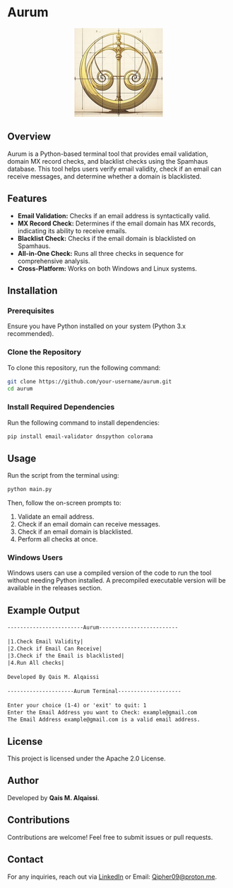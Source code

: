 # Aurum

<div align="center">
<img src="Banner.jpeg" alt="Banner">
</div>

## Overview
Aurum is a Python-based terminal tool that provides email validation, domain MX record checks, and blacklist checks using the Spamhaus database. This tool helps users verify email validity, check if an email can receive messages, and determine whether a domain is blacklisted.

## Features
- **Email Validation:** Checks if an email address is syntactically valid.
- **MX Record Check:** Determines if the email domain has MX records, indicating its ability to receive emails.
- **Blacklist Check:** Checks if the email domain is blacklisted on Spamhaus.
- **All-in-One Check:** Runs all three checks in sequence for comprehensive analysis.
- **Cross-Platform:** Works on both Windows and Linux systems.

## Installation
### Prerequisites
Ensure you have Python installed on your system (Python 3.x recommended).

### Clone the Repository
To clone this repository, run the following command:
```sh
git clone https://github.com/your-username/aurum.git
cd aurum
```

### Install Required Dependencies
Run the following command to install dependencies:
```sh
pip install email-validator dnspython colorama
```

## Usage
Run the script from the terminal using:
```sh
python main.py
```
Then, follow the on-screen prompts to:
1. Validate an email address.
2. Check if an email domain can receive messages.
3. Check if an email domain is blacklisted.
4. Perform all checks at once.

### Windows Users
Windows users can use a compiled version of the code to run the tool without needing Python installed. A precompiled executable version will be available in the releases section.

## Example Output
```
------------------------Aurum-------------------------

|1.Check Email Validity|
|2.Check if Email Can Receive|
|3.Check if the Email is blacklisted|
|4.Run All checks|

Developed By Qais M. Alqaissi

---------------------Aurum Terminal--------------------

Enter your choice (1-4) or 'exit' to quit: 1
Enter the Email Address you want to Check: example@gmail.com
The Email Address example@gmail.com is a valid email address.
```

## License
This project is licensed under the Apache 2.0 License.

## Author
Developed by **Qais M. Alqaissi**.

## Contributions
Contributions are welcome! Feel free to submit issues or pull requests.

## Contact
For any inquiries, reach out via [LinkedIn](www.linkedin.com/in/qais-alqaissi-1b9295238) or Email: Qipher09@proton.me.

